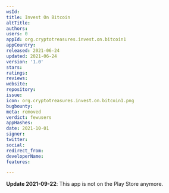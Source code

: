 ```yaml
---
wsId: 
title: Invest On Bitcoin
altTitle: 
authors: 
users: 0
appId: org.cryptotreasures.invest.on.bitcoin1
appCountry: 
released: 2021-06-24
updated: 2021-06-24
version: '1.0'
stars: 
ratings: 
reviews: 
website: 
repository: 
issue: 
icon: org.cryptotreasures.invest.on.bitcoin1.png
bugbounty: 
meta: removed
verdict: fewusers
appHashes: 
date: 2021-10-01
signer: 
twitter: 
social: 
redirect_from: 
developerName: 
features: 

---
```


**Update 2021-09-22**: This app is not on the Play Store anymore.
